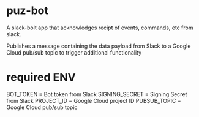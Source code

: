 # puz-bot

A slack-bolt app that acknowledges recipt of 
events, commands, etc from slack.

Publishes a message containing the data payload from Slack to a Google Cloud pub/sub topic to trigger additional functionality

# required ENV
BOT_TOKEN = Bot token from Slack
SIGNING_SECRET = Signing Secret from Slack
PROJECT_ID = Google Cloud project ID
PUBSUB_TOPIC = Google Cloud pub/sub topic